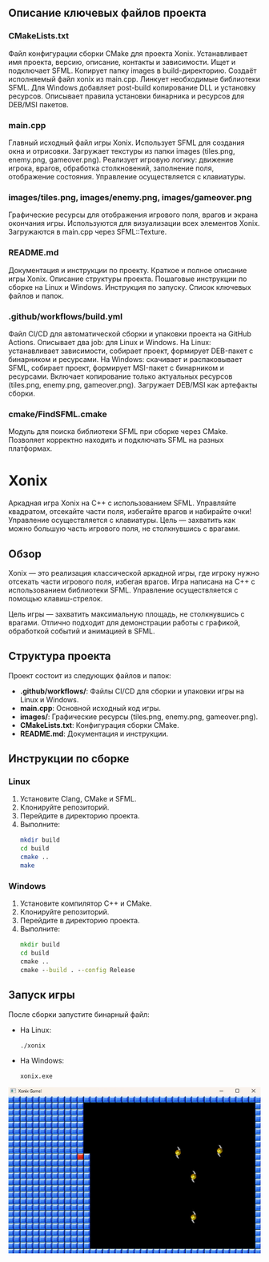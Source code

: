 
## Описание ключевых файлов проекта

### CMakeLists.txt
Файл конфигурации сборки CMake для проекта Xonix. Устанавливает имя проекта, версию, описание, контакты и зависимости. Ищет и подключает SFML. Копирует папку images в build-директорию. Создаёт исполняемый файл xonix из main.cpp. Линкует необходимые библиотеки SFML. Для Windows добавляет post-build копирование DLL и установку ресурсов. Описывает правила установки бинарника и ресурсов для DEB/MSI пакетов.

### main.cpp
Главный исходный файл игры Xonix. Использует SFML для создания окна и отрисовки. Загружает текстуры из папки images (tiles.png, enemy.png, gameover.png). Реализует игровую логику: движение игрока, врагов, обработка столкновений, заполнение поля, отображение состояния. Управление осуществляется с клавиатуры.

### images/tiles.png, images/enemy.png, images/gameover.png
Графические ресурсы для отображения игрового поля, врагов и экрана окончания игры. Используются для визуализации всех элементов Xonix. Загружаются в main.cpp через SFML::Texture.

### README.md
Документация и инструкции по проекту. Краткое и полное описание игры Xonix. Описание структуры проекта. Пошаговые инструкции по сборке на Linux и Windows. Инструкция по запуску. Список ключевых файлов и папок.

### .github/workflows/build.yml
Файл CI/CD для автоматической сборки и упаковки проекта на GitHub Actions. Описывает два job: для Linux и Windows. На Linux: устанавливает зависимости, собирает проект, формирует DEB-пакет с бинарником и ресурсами. На Windows: скачивает и распаковывает SFML, собирает проект, формирует MSI-пакет с бинарником и ресурсами. Включает копирование только актуальных ресурсов (tiles.png, enemy.png, gameover.png). Загружает DEB/MSI как артефакты сборки.

### cmake/FindSFML.cmake
Модуль для поиска библиотеки SFML при сборке через CMake. Позволяет корректно находить и подключать SFML на разных платформах.




# Xonix

Аркадная игра Xonix на C++ с использованием SFML. Управляйте квадратом, отсекайте части поля, избегайте врагов и набирайте очки! Управление осуществляется с клавиатуры. Цель — захватить как можно большую часть игрового поля, не столкнувшись с врагами.

## Обзор
Xonix — это реализация классической аркадной игры, где игроку нужно отсекать части игрового поля, избегая врагов. Игра написана на C++ с использованием библиотеки SFML. Управление осуществляется с помощью клавиш-стрелок.

Цель игры — захватить максимальную площадь, не столкнувшись с врагами. Отлично подходит для демонстрации работы с графикой, обработкой событий и анимацией в SFML.

## Структура проекта
Проект состоит из следующих файлов и папок:

- **.github/workflows/**: Файлы CI/CD для сборки и упаковки игры на Linux и Windows.
- **main.cpp**: Основной исходный код игры.
- **images/**: Графические ресурсы (tiles.png, enemy.png, gameover.png).
- **CMakeLists.txt**: Конфигурация сборки CMake.
- **README.md**: Документация и инструкции.

## Инструкции по сборке

### Linux
1. Установите Clang, CMake и SFML.
2. Клонируйте репозиторий.
3. Перейдите в директорию проекта.
4. Выполните:
   ```bash
   mkdir build
   cd build
   cmake ..
   make
   ```

### Windows
1. Установите компилятор C++ и CMake.
2. Клонируйте репозиторий.
3. Перейдите в директорию проекта.
4. Выполните:
   ```cmd
   mkdir build
   cd build
   cmake ..
   cmake --build . --config Release
   ```

## Запуск игры
После сборки запустите бинарный файл:
- На Linux:
  ```bash
  ./xonix
  ```
- На Windows:
  ```cmd
  xonix.exe
  ```
![](https://github.com/Enafsky/lab1file/blob/main/photo_2025-06-07_01-26-06.jpg?raw=true)
